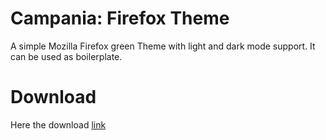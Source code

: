# Campania: Firefox Theme
A simple Mozilla Firefox green Theme with light and dark mode support.
It can be used as boilerplate.

# Download
Here the download [link](https://addons.mozilla.org/en-US/firefox/addon/campania-theme/)
